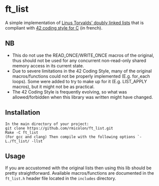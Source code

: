 # ft_list
A simple implementation of [Linus Torvalds' doubly linked lists](https://github.com/torvalds/linux/blob/master/include/linux/list.h) that is compliant with [42 coding style for C](https://ncoden.fr/datas/42/norm.pdf) (in french).

## NB
- This do not use the READ_ONCE/WRITE_ONCE macros of the original, thus should not be used for any concurrent non-read-only shared memory access in its current state.
- Due to severe limitations in the 42 Coding Style, many of the original macros/functions could not be properly implemented (E.g. for_each loops). Some were added to try to make up for it (E.g. LIST_APPLY macros), but it might not be as practical.
- The 42 Coding Style is frequently evolving, so what was allowed/forbidden when this library was written might have changed.

## Installation
```
In the main directory of your project:
git clone https://github.com/rmicolon/ft_list.git
Make -C ft_list
(For gcc and clang) Then compile with the following options `-L./ft_list/ -llst`
```

## Usage
If you are accustomed with the original lists then using this lib should be pretty straightforward. Available macros/functions are documented in the `ft_list.h` header file located in the `includes` directory.
